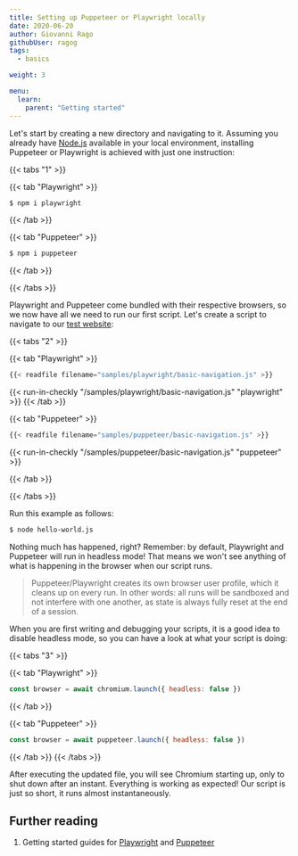 ```yaml
---
title: Setting up Puppeteer or Playwright locally
date: 2020-06-20
author: Giovanni Rago
githubUser: ragog
tags:
  - basics

weight: 3

menu:
  learn:
    parent: "Getting started"
---
```


Let's start by creating a new directory and navigating to it. Assuming you already have [Node.js](https://nodejs.org/) available in your local environment, installing Puppeteer or Playwright is achieved with just one instruction:

<!-- more -->

{{< tabs "1" >}}

{{< tab "Playwright" >}}
```sh
$ npm i playwright
```
{{< /tab >}}

{{< tab "Puppeteer" >}}
```sh
$ npm i puppeteer
```
{{< /tab >}}

{{< /tabs >}}

Playwright and Puppeteer come bundled with their respective browsers, so we now have all we need to run our first script. Let's create a script to navigate to our [test website](https://danube-webshop.herokuapp.com):

{{< tabs "2" >}}

{{< tab "Playwright" >}}
```js
{{< readfile filename="samples/playwright/basic-navigation.js" >}}
```
{{< run-in-checkly "/samples/playwright/basic-navigation.js" "playwright"  >}}
{{< /tab >}}

{{< tab "Puppeteer" >}}

```js
{{< readfile filename="samples/puppeteer/basic-navigation.js" >}}
```
{{< run-in-checkly "/samples/puppeteer/basic-navigation.js" "puppeteer"  >}}

{{< /tab >}}

{{< /tabs >}}

Run this example as follows:
```sh
$ node hello-world.js
```


Nothing much has happened, right? Remember: by default, Playwright and Puppeteer will run in headless mode! That means we won't see anything of what is happening in the browser when our script runs.

> Puppeteer/Playwright creates its own browser user profile, which it cleans up on every run. In other words: all runs will be sandboxed and not interfere with one another, as state is always fully reset at the end of a session.

When you are first writing and debugging your scripts, it is a good idea to disable headless mode, so you can have a look at what your script is doing:

{{< tabs "3" >}}

{{< tab "Playwright" >}}
```js
const browser = await chromium.launch({ headless: false })
```
{{< /tab >}}

{{< tab "Puppeteer" >}}
```js
const browser = await puppeteer.launch({ headless: false })
```
{{< /tab >}}
{{< /tabs >}}

After executing the updated file, you will see Chromium starting up, only to shut down after an instant. Everything is working as expected! Our script is just so short, it runs almost instantaneously.

## Further reading
1. Getting started guides for [Playwright](https://playwright.dev/docs/intro#installation) and [Puppeteer](https://pptr.dev)
